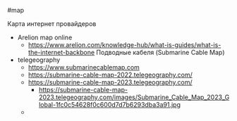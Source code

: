 #map

Карта интернет провайдеров
- Arelion map online
	- https://www.arelion.com/knowledge-hub/what-is-guides/what-is-the-internet-backbone
Подводные кабеля (Submarine Cable Map)
- telegeography
	- https://www.submarinecablemap.com
	- https://submarine-cable-map-2022.telegeography.com/
	- https://submarine-cable-map-2023.telegeography.com/
		- https://submarine-cable-map-2023.telegeography.com/images/Submarine_Cable_Map_2023_Global-1fc0c54628f0c600d7d7b6293dba3a91.jpg
	- 